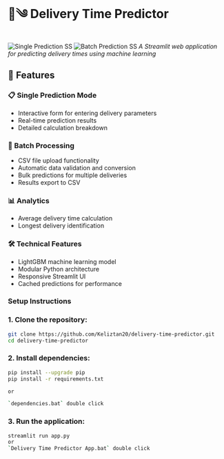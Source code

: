 # 🚚༄ Delivery Time Predictor

![Single Prediction SS](https://github.com/user-attachments/assets/d775f736-7087-4698-a130-320cead98bc5) ![Batch Prediction SS](https://github.com/user-attachments/assets/5954bd28-d281-4205-9c8d-fa4eb446af7f)
*A Streamlit web application for predicting delivery times using machine learning*

## 🌟 Features

### 📋 Single Prediction Mode
- Interactive form for entering delivery parameters
- Real-time prediction results
- Detailed calculation breakdown

### 📁 Batch Processing
- CSV file upload functionality
- Automatic data validation and conversion
- Bulk predictions for multiple deliveries
- Results export to CSV

### 📊 Analytics
- Average delivery time calculation
- Longest delivery identification

### 🛠️ Technical Features
- LightGBM machine learning model
- Modular Python architecture
- Responsive Streamlit UI
- Cached predictions for performance

### Setup Instructions
### 1. Clone the repository:

```bash
git clone https://github.com/Keliztan20/delivery-time-predictor.git
cd delivery-time-predictor
```

### 2. Install dependencies:

```bash
pip install --upgrade pip
pip install -r requirements.txt

or

`dependencies.bat` double click
```

### 3. Run the application:

```bash
streamlit run app.py
or
`Delivery Time Predictor App.bat` double click
```

